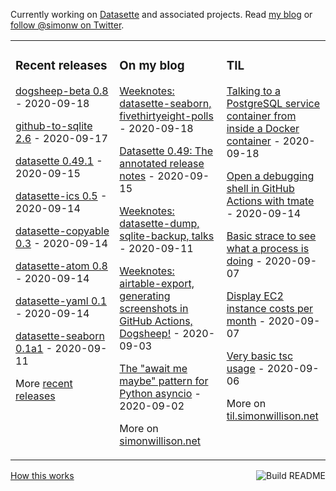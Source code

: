 Currently working on [Datasette](https://datasette.readthedocs.io/) and associated projects. Read [my blog](https://simonwillison.net/) or [follow @simonw on Twitter](https://twitter.com/simonw).

<table><tr><td valign="top" width="33%">

### Recent releases
<!-- recent_releases starts -->
[dogsheep-beta 0.8](https://github.com/dogsheep/dogsheep-beta/releases/tag/0.8) - 2020-09-18

[github-to-sqlite 2.6](https://github.com/dogsheep/github-to-sqlite/releases/tag/2.6) - 2020-09-17

[datasette 0.49.1](https://github.com/simonw/datasette/releases/tag/0.49.1) - 2020-09-15

[datasette-ics 0.5](https://github.com/simonw/datasette-ics/releases/tag/0.5) - 2020-09-14

[datasette-copyable 0.3](https://github.com/simonw/datasette-copyable/releases/tag/0.3) - 2020-09-14

[datasette-atom 0.8](https://github.com/simonw/datasette-atom/releases/tag/0.8) - 2020-09-14

[datasette-yaml 0.1](https://github.com/simonw/datasette-yaml/releases/tag/0.1) - 2020-09-14

[datasette-seaborn 0.1a1](https://github.com/simonw/datasette-seaborn/releases/tag/0.1a1) - 2020-09-11
<!-- recent_releases ends -->
More [recent releases](https://github.com/simonw/simonw/blob/main/releases.md)
</td><td valign="top" width="34%">

### On my blog
<!-- blog starts -->
[Weeknotes: datasette-seaborn, fivethirtyeight-polls](http://simonwillison.net/2020/Sep/18/weeknotes-datasette-seaborn/) - 2020-09-18

[Datasette 0.49: The annotated release notes](http://simonwillison.net/2020/Sep/15/datasette-0-49/) - 2020-09-15

[Weeknotes: datasette-dump, sqlite-backup, talks](http://simonwillison.net/2020/Sep/11/weeknotes-sqlite-dump/) - 2020-09-11

[Weeknotes: airtable-export, generating screenshots in GitHub Actions, Dogsheep!](http://simonwillison.net/2020/Sep/3/weeknotes-airtable-screenshots-dogsheep/) - 2020-09-03

[The "await me maybe" pattern for Python asyncio](http://simonwillison.net/2020/Sep/2/await-me-maybe/) - 2020-09-02
<!-- blog ends -->
More on [simonwillison.net](https://simonwillison.net/)
</td><td valign="top" width="33%">

### TIL
<!-- tils starts -->
[Talking to a PostgreSQL service container from inside a Docker container](https://til.simonwillison.net/til/til/github-actions_service-containers-docker.md) - 2020-09-18

[Open a debugging shell in GitHub Actions with tmate](https://til.simonwillison.net/til/til/github-actions_debug-tmate.md) - 2020-09-14

[Basic strace to see what a process is doing](https://til.simonwillison.net/til/til/linux_basic-strace.md) - 2020-09-07

[Display EC2 instance costs per month](https://til.simonwillison.net/til/til/aws_instance-costs-per-month.md) - 2020-09-07

[Very basic tsc usage](https://til.simonwillison.net/til/til/typescript_basic-tsc.md) - 2020-09-06
<!-- tils ends -->
More on [til.simonwillison.net](https://til.simonwillison.net/)
</td></tr></table>

<a href="https://github.com/simonw/simonw/actions"><img src="https://github.com/simonw/simonw/workflows/Build%20README/badge.svg" align="right" alt="Build README"></a> <a href="https://simonwillison.net/2020/Jul/10/self-updating-profile-readme/">How this works</a>
